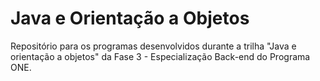 <h1>Java e Orientação a Objetos </h1>
Repositório para os programas desenvolvidos durante a trilha "Java e orientação a objetos" da Fase 3 - Especialização Back-end do Programa ONE.

